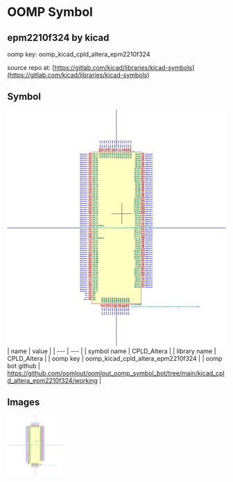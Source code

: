 # OOMP Symbol  
## epm2210f324  by kicad  
  
oomp key: oomp_kicad_cpld_altera_epm2210f324  
  
source repo at: [https://gitlab.com/kicad/libraries/kicad-symbols](https://gitlab.com/kicad/libraries/kicad-symbols)  
## Symbol  
  
[![working.png](working_600.png)](working.png)  
| name | value | 
| --- | --- | 
| symbol name | CPLD_Altera | 
| library name | CPLD_Altera | 
| oomp key | oomp_kicad_cpld_altera_epm2210f324 | 
| oomp bot github | https://github.com/oomlout/oomlout_oomp_symbol_bot/tree/main/kicad_cpld_altera_epm2210f324/working | 
## Images  
  
[![working.png](working_140.png)](working.png)  
